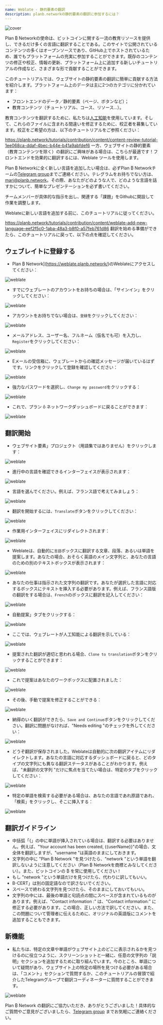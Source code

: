 ```yaml
---
name: Weblate - 静的要素の翻訳
description: planb.networkの静的要素の翻訳に参加するには？
---
```

![cover](assets/cover.webp)

Plan ₿ Networkの使命は、ビットコインに関する一流の教育リソースを提供し、できるだけ多くの言語に翻訳することである。このサイトで公開されているコンテンツの多くはオープンソースであり、GitHub上でホストされているため、誰でもプラットフォームの充実に参加することができます。既存のコンテンツの修正や校正、情報の更新、プラットフォーム上に追加する新しいチュートリアルの作成など、さまざまな形で貢献することができます。

このチュートリアルでは、ウェブサイトの静的要素の翻訳に簡単に貢献する方法を紹介します。プラットフォーム上のデータは主に2つのカテゴリに分かれています：


- フロントエンドのデータ／静的要素（ページ、ボタンなど）；
- 教育コンテンツ（チュートリアル、コース、リソース...）。

教育コンテンツを翻訳するために、私たちは[人工知能](https://github.com/Asi0Flammeus/LLM-Translator)を使用しています。そして、これらのファイルに含まれる間違いを修正するために、校正者を募集しています。校正をご希望の方は、以下のチュートリアルをご参照ください：

https://planb.network/tutorials/contribution/content/content-review-tutorial-1ee068ca-ddaf-4bec-b44e-b41a9abfdef6
一方、ウェブサイトの静的要素（教育コンテンツを除く）の翻訳にご興味がある場合は、こちらが最適です！フロントエンドを効果的に翻訳するには、Weblate ツールを使用します。

Plan ₿ Networkに全く新しい言語を追加したい場合は、必ずPlan ₿ Networkチームの[Telegram group](https://t.me/PlanBNetwork_ContentBuilder)までご連絡ください。テレグラムをお持ちでない方は、mari@planb.network。その際、あなたがどのような人で、どのような言語を話すかについて、簡単なプレゼンテーションを必ず書いてください。

チームメンバーが具体的な指示を出し、関連する「課題」をGithubに開設して作業を調整します。

Weblateに新しい言語を追加する前に、このチュートリアルに従ってください。

https://planb.network/tutorials/contribution/content/weblate-add-new-language-eef2f5c0-1aba-48a3-b8f0-a57feb761d86
翻訳を始める準備ができたら、このチュートリアルに戻って、以下の点を確認してください。

## ウェブレイトに登録する


- Plan ₿ Network](https://weblate.planb.network/)のWeblateにアクセスしてください：

![weblate](assets/01.webp)


- すでにウェブレートのアカウントをお持ちの場合は、「サインイン」をクリックしてください：

![weblate](assets/02.webp)


- アカウントをお持ちでない場合は、`登録`をクリックしてください：

![weblate](assets/03.webp)


- メールアドレス、ユーザー名、フルネーム（仮名でも可）を入力し、`Register`をクリックしてください：

![weblate](assets/04.webp)


- Eメールの受信箱に、ウェブレートからの確認メッセージが届いているはずです。リンクをクリックして登録を確認してください：

![weblate](assets/05.webp)


- 強力なパスワードを選択し、`Change my password`をクリックする：

![weblate](assets/06.webp)


- これで、プラン ȏ ネットワークダッシュボードに戻ることができます：

![weblate](assets/07.webp)

## 翻訳開始


- ウェブサイト要素」プロジェクト（用語集ではありません）をクリックします：

![weblate](assets/08.webp)


- 進行中の言語を確認できるインターフェイスが表示されます：

![weblate](assets/09.webp)


- 言語を選んでください。例えば、フランス語で考えてみましょう：

![weblate](assets/10.webp)


- 翻訳を開始するには、`Translate`ボタンをクリックしてください：

![weblate](assets/11.webp)


- 作業用インターフェイスにリダイレクトされます：

![weblate](assets/12.webp)


- Weblateは、自動的に`言語`ボックスに翻訳する文章、段落、あるいは単語を提案します。あなたの場合、おそらく英語のメイン文字列と、あなたの言語のための別のテキストボックスが表示されます：

![weblate](assets/13.webp)


- あなたの仕事は指示された文字列の翻訳です。あなたが選択した言語に対応するボックスにテキストを挿入する必要があります。例えば、フランス語版の翻訳をする場合は、`French`のボックスに翻訳を記入してください：

![weblate](assets/14.webp)


- 自動提案」タブをクリックする：

![weblate](assets/15.webp)


- ここでは、ウェブレートが人工知能による翻訳を示している：

![weblate](assets/16.webp)


- 提案された翻訳が適切と思われる場合、`Clone to translation`ボタンをクリックすることができます：

![weblate](assets/17.webp)


- これで提案はあなたのワークボックスに配置されました：

![weblate](assets/18.webp)


- その後、手動で提案を修正することができる：

![weblate](assets/19.webp)


- 納得のいく翻訳ができたら、`Save and Continue`ボタンをクリックしてください。翻訳に問題がなければ、"Needs editing "のチェックを外してください：

![weblate](assets/20.webp)


- どうぞ翻訳が保存されました。Weblateは自動的に次の翻訳アイテムにリダイレクトします。あなたの言語に対応するダッシュボードに戻ると、どのタイプの文字列にも異なる翻訳ステータスがあることがわかります。例えば、"未翻訳の文字列 "だけに焦点を当てたい場合は、特定のタブをクリックしてください：

![weblate](assets/21.webp)


- 特定の単語を検索する必要がある場合は、あなたの言語であれ原語であれ、「検索」をクリックし、そこに挿入する：

![weblate](assets/22.webp)

## 翻訳ガイドライン


- 中括弧「{」の中に単語が挿入されている場合は、翻訳する必要はありません。例えば、"Your account has been created, {{userName}}"の場合、文全体を翻訳しますが、"username "は英語のままにしておきます。
- 文字列の中に "Plan ₿ Network "を見つけたら、"network "という単語を翻訳しないように注意してください（Plan ₿ Networkを商標とみなしてください）。また、ビットコインの ₿ を常に使用してください！
- もし "network "という単語だけを見つけたら、代わりに訳してもいい。
- B-CERT」は別の固定語なので訳さないでください。
- スペースで終わる文字列を見つけたら、そのままにしておいてもいい。
- 文字列の中には、最後の単語と句読点の間にスペースが含まれているものがあります。例えば、"Contact information :" は、"Contact information:" に修正する必要があります。この場合、正しい方法で訳してください。また、この問題について管理者に伝えるために、オリジナルの英語版にコメントを追加することもできます。

## 新機能


- 私たちは、特定の文章や単語がウェブサイト上のどこに表示されるかを見つけるのに役立つように、スクリーンショットと一緒に、任意の文字列の「説明」セクションを追加するために取り組んでいます。今のところ、単語について疑問があり、ウェブサイト上の特定の場所を見つける必要がある場合は、「コメント」セクションで質問するか、このチュートリアルの冒頭で紹介したTelegramグループで翻訳コーディネーターに質問することができます。

![weblate](assets/23.webp)

Plan ₿ Network の翻訳にご協力いただき、ありがとうございました！具体的なご質問やご意見がございましたら、[Telegram group](https://t.me/PlanBNetwork_ContentBuilder) までお気軽にご連絡ください。
